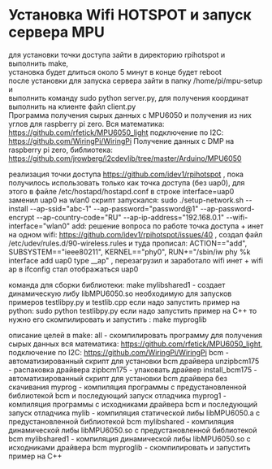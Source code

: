 # Установка Wifi HOTSPOT и запуск сервера MPU  
для установки точки доступа зайти в директорию rpihotspot и выполнить make,  
установка будет длиться около 5 минут в конце будет reboot  
после установки для запуска сервера зайти в папку /home/pi/mpu-setup и  
выполнить команду sudo python server.py, для получения координат выполнить на клиенте файл client.py  
Программа получения сырых данных с MPU6050 и получения из них углов для raspberry pi zero. Вся математика: https://github.com/rfetick/MPU6050_light подключение по I2C: https://github.com/WiringPi/WiringPi Получение данных c DMP на raspberry pi zero, библиотека: https://github.com/jrowberg/i2cdevlib/tree/master/Arduino/MPU6050

реализация точки доступа https://github.com/idev1/rpihotspot , пока получилось использовать только как точка доступа (без uap0), для этого в файле /etc/hostapd/hostapd.conf в строке interface=uap0 заменил uap0 на wlan0 скрипт запускался: sudo ./setup-network.sh --install --ap-ssid="abc-1" --ap-password="password@1" --ap-password-encrypt --ap-country-code="RU" --ap-ip-address="192.168.0.1" --wifi-interface="wlan0"
add: решение вопроса по работе точка доступа + инет на одном wifi: https://github.com/idev1/rpihotspot/issues/40 , создал файл /etc/udev/rules.d/90-wireless.rules
и туда прописал: ACTION=="add", SUBSYSTEM=="ieee80211", KERNEL=="phy0", RUN+="/sbin/iw phy %k interface add uap0 type __ap" , перезагрузил и заработало wifi инет + wifi ap  в ifconfig стал отображаться uap0

команда для сборки библиотеки:
make mylibshared1 - создает динамическую либу libMPU6050.so необходимую для запусков примеров testlibpy.py и testlib.cpp
если надо запустить пример на python:
sudo python testlibpy.py
если надо запустить пример на C++ то нужно его скомпилировать и запустить :
make myproglib

описание целей в make:
all - скомпилировать программу для получения сырых данных вся математика: https://github.com/rfetick/MPU6050_light, подключение по I2C: https://github.com/WiringPi/WiringPi
bcm - автоматизированный скрипт для установки bcm драйвера
unzipbcm175 - распаковка драйвера
zipbcm175 - упаковать драйвер
install_bcm175 - автоматизированный скрипт для установки bcm драйвера без скачивания
myprog - компиляция программы с предустановленной библиотекой bcm и последующий запуск отладчика
myprog1 - компиляция программы с исходниками драйвера bcm и последующий запуск отладчика
mylib - компиляция статической либы libMPU6050.a с предустановленной библиотекой bcm
mylibshared - компиляция динамической либы libMPU6050.so с предустановленной библиотекой bcm
mylibshared1 - компиляция динамической либы libMPU6050.so с исходниками драйвера bcm
myproglib - скомпилировать и запустить пример на C++
